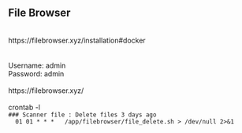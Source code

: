 ## File Browser
<br>
https://filebrowser.xyz/installation#docker<br>
<br>
<br>
Username: admin<br>
Password: admin<br>
<br>
https://filebrowser.xyz/
<br>
<br>
crontab -l
<code>
### Scanner file : Delete files 3 days ago
  01 01 * * *	/app/filebrowser/file_delete.sh > /dev/null 2>&1
<code>
